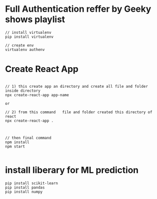 # Full Authentication reffer by Geeky shows playlist


```
// install virtualenv
pip install virtualenv

// create env
virtualenv authenv
```




# Create React App
```

// 1) this create app an directory and create all file and folder inside directory 
npx create-react-app app-name

or

// 2) from this command   file and folder created this directory of react
npx create-react-app .



// then final command
npm install
npm start


```


# install liberary for ML prediction
```
pip install scikit-learn
pip install pandas
pip install numpy

```